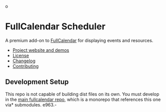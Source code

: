 o
# FullCalendar Scheduler

A premium add-on to [FullCalendar](http://fullcalendar.io/) for displaying events and resources.

- [Project website and demos](http://fullcalendar.io/scheduler)
- [License](http://fullcalendar.io/scheduler/license)
- [Changelog](CHANGELOG.md)
- [Contributing](CONTRIBUTING.md)


## Development Setup

This repo is not capable of building dist files on its own. You must develop in the [main fullcalendar repo](https://github.com/fullcalendar/fullcalendar), which is a monorepo that references this one via*
submodules.
e963.-
